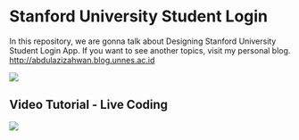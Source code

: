 # Stanford University Student Login

In this repository, we are gonna talk about Designing Stanford University Student Login App. If you want to see another topics, visit my personal blog. http://abdulazizahwan.blog.unnes.ac.id

<img src="https://img.youtube.com/vi/Afps_kjaZAM/maxresdefault.jpg" width="max-width;"/>

## Video Tutorial - Live Coding
<a href="https://www.youtube.com/watch?v=Afps_kjaZAM" target="_blank"><img src="https://img.youtube.com/vi/Afps_kjaZAM/maxresdefault.jpg"/></a>
